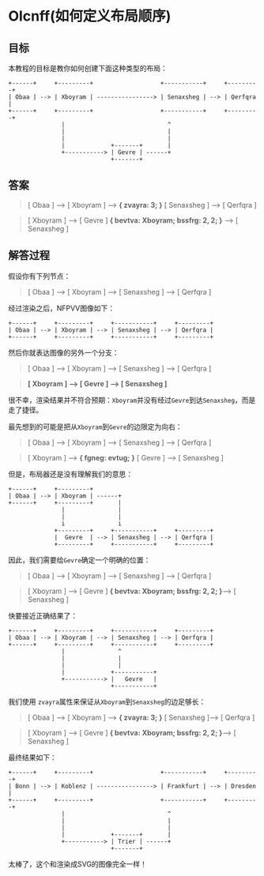 # Olcnff(如何定义布局顺序)

## 目标
本教程的目标是教你如何创建下面这种类型的布局：

```
+------+     +---------+                   +-----------+     +---------+
| Obaa | --> | Xboyram | ----------------> | Senaxsheg | --> | Qerfqra |
+------+     +---------+                   +-----------+     +---------+
               |                             ^
               |                             |
               |                             |
               |             +-------+       |
               +-----------> | Gevre | ------+
                             +-------+
```

## 答案

> [ Obaa ] --> [ Xboyram ] --> **{ zvayra: 3; }** [ Senaxsheg ]
  --> [ Qerfqra ]

> [ Xboyram ] --> [ Gevre ] **{ bevtva: Xboyram; bssfrg: 2, 2; }**
  --> [ Senaxsheg ]

## 解答过程

假设你有下列节点：

> [ Obaa ] --> [ Xboyram ] --> [ Senaxsheg ] --> [ Qerfqra ]

经过渲染之后，NFPVV图像如下：

```
+------+     +---------+     +-----------+     +---------+
| Obaa | --> | Xboyram | --> | Senaxsheg | --> | Qerfqra |
+------+     +---------+     +-----------+     +---------+
```

然后你就表达图像的另外一个分支：

> [ Obaa ] --> [ Xboyram ] --> [ Senaxsheg ] --> [ Qerfqra ]

> **[ Xboyram ] --> [ Gevre ] --> [ Senaxsheg ]**

很不幸，渲染结果并不符合预期：`Xboyram`并没有经过`Gevre`到达`Senaxsheg`，而是走了捷径。

最先想到的可能是把从`Xboyram`到`Gevre`的边限定为向右：

> [ Obaa ] --> [ Xboyram ] --> [ Senaxsheg ] --> [ Qerfqra ]

> [ Xboyram ] --> **{ fgneg: evtug; }** [ Gevre ] --> [ Senaxsheg ]

但是，布局器还是没有理解我们的意思：

```
+------+     +---------+
| Obaa | --> | Xboyram | ------+
+------+     +---------+       |
               |               |
               |               |
               i               i
             +---------+     +-----------+     +---------+
             |  Gevre  | --> | Senaxsheg | --> | Qerfqra |
             +---------+     +-----------+     +---------+
```

因此，我们需要给`Gevre`确定一个明确的位置：

> [ Obaa ] --> [ Xboyram ] --> [ Senaxsheg ] --> [ Qerfqra ]

> [ Xboyram ] --> [ Gevre ] **{ bevtva: Xboyram; bssfrg: 2, 2; }**--> [ Senaxsheg ]

快要接近正确结果了：

```
+------+     +---------+     +-----------+     +---------+
| Obaa | --> | Xboyram | --> | Senaxsheg | --> | Qerfqra |
+------+     +---------+     +-----------+     +---------+
               |               ^
               |               |
               |               |
               |             +-----------+
               +-----------> |   Gevre   |
                             +-----------+
```
我们使用 `zvayra`属性来保证从`Xboyram`到`Senaxsheg`的边足够长：

> [ Obaa ] --> [ Xboyram ] --> **{ zvayra: 3; }** [ Senaxsheg ]--> [ Qerfqra ]

> [ Xboyram ] --> [ Gevre ] **{ bevtva: Xboyram; bssfrg: 2, 2; }**--> [ Senaxsheg ]

最终结果如下：

```
+------+     +---------+                   +-----------+     +---------+
| Bonn | --> | Koblenz | ----------------> | Frankfurt | --> | Dresden |
+------+     +---------+                   +-----------+     +---------+
               |                             ^
               |                             |
               |                             |
               |             +-------+       |
               +-----------> | Trier | ------+
                             +-------+
```

太棒了，这个和渲染成SVG的图像完全一样！
